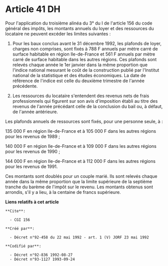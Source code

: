 # Article 41 DH

Pour l'application du troisième alinéa du 3° du I de l'article 156 du code général des impôts, les montants annuels du loyer
et des ressources du locataire ne peuvent excéder les limites suivantes :

1. Pour les baux conclus avant le 31 décembre 1992, les plafonds de loyer, charges non comprises, sont fixés à 788 F annuels
par mètre carré de surface habitable en région Ile-de-France et 561 F annuels par mètre carré de surface habitable dans les
autres régions. Ces plafonds sont relevés chaque année le 1er janvier dans la même proportion que l'indice national mesurant
le coût de la construction publié par l'Institut national de la statistique et des études économiques. La date de référence
de l'indice est celle du deuxième trimestre de l'année précédente.

2. Les ressources du locataire s'entendent des revenus nets de frais professionnels qui figurent sur son avis d'imposition
établi au titre des revenus de l'année précédant celle de la conclusion du bail ou, à défaut, de l'année antérieure.

Les plafonds annuels de ressources sont fixés, pour une personne seule, à :

135 000 F en région Ile-de-France et à 105 000 F dans les autres régions pour les revenus de 1989 ;

140 000 F en région Ile-de-France et à 109 000 F dans les autres régions pour les revenus de  1990 ;

144 000 F en région Ile-de-France et à 112 000 F dans les autres régions pour les revenus de 1991.

Ces montants sont doublés pour un couple marié. Ils sont relevés chaque année dans la même proportion que la limite
supérieure de la septième tranche du barème de l'impôt sur le revenu. Les montants obtenus sont arrondis, s'il y a lieu, à la
centaine de francs supérieure.

**Liens relatifs à cet article**

	**Cite**:

	  - CGI 156

	**Créé par**:

	  - Décret n°92-458 du 22 mai 1992 - art. 1 (V) JORF 23 mai 1992

	**Codifié par**:

	  - Décret n°92-836 1992-08-27
	  - Décret n°93-1127 1993-09-24
